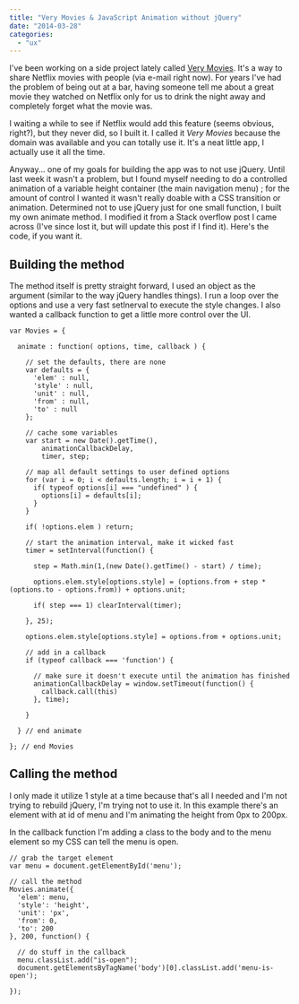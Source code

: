 ```yaml
---
title: "Very Movies & JavaScript Animation without jQuery"
date: "2014-03-28"
categories: 
  - "ux"
---
```


I've been working on a side project lately called [Very Movies](http://verymovies.com). It's a way to share Netflix movies with people (via e-mail right now). For years I've had the problem of being out at a bar, having someone tell me about a great movie they watched on Netflix only for us to drink the night away and completely forget what the movie was.

I waiting a while to see if Netflix would add this feature (seems obvious, right?), but they never did, so I built it. I called it _Very Movies_ because the domain was available and you can totally use it. It's a neat little app, I actually use it all the time.

Anyway... one of my goals for building the app was to not use jQuery. Until last week it wasn't a problem, but I found myself needing to do a controlled animation of a variable height container (the main navigation menu) ; for the amount of control I wanted it wasn't really doable with a CSS transition or animation. Determined not to use jQuery just for one small function, I built my own animate method. I modified it from a Stack overflow post I came across (I've since lost it, but will update this post if I find it). Here's the code, if you want it.

## Building the method

The method itself is pretty straight forward, I used an object as the argument (similar to the way jQuery handles things). I run a loop over the options and use a very fast setInerval to execute the style changes. I also wanted a callback function to get a little more control over the UI.

```
var Movies = {

  animate : function( options, time, callback ) {

    // set the defaults, there are none
    var defaults = {
      'elem' : null,
      'style' : null,
      'unit' : null,
      'from' : null,
      'to' : null
    };

    // cache some variables
    var start = new Date().getTime(),
        animationCallbackDelay,
        timer, step;

    // map all default settings to user defined options
    for (var i = 0; i < defaults.length; i = i + 1) {
      if( typeof options[i] === "undefined" ) {
        options[i] = defaults[i];
      }
    }

    if( !options.elem ) return;

    // start the animation interval, make it wicked fast
    timer = setInterval(function() {

      step = Math.min(1,(new Date().getTime() - start) / time);

      options.elem.style[options.style] = (options.from + step * (options.to - options.from)) + options.unit;

      if( step === 1) clearInterval(timer);

    }, 25);

    options.elem.style[options.style] = options.from + options.unit;

    // add in a callback
    if (typeof callback === 'function') {

      // make sure it doesn't execute until the animation has finished
      animationCallbackDelay = window.setTimeout(function() {
        callback.call(this)
      }, time);

    }

  } // end animate

}; // end Movies
```

## Calling the method

I only made it utilize 1 style at a time because that's all I needed and I'm not trying to rebuild jQuery, I'm trying not to use it. In this example there's an element with at id of menu and I'm animating the height from 0px to 200px.

In the callback function I'm adding a class to the body and to the menu element so my CSS can tell the menu is open.

```
// grab the target element
var menu = document.getElementById('menu');

// call the method
Movies.animate({
  'elem': menu, 
  'style': 'height',
  'unit': 'px',
  'from': 0,
  'to': 200
}, 200, function() {

  // do stuff in the callback
  menu.classList.add("is-open");
  document.getElementsByTagName('body')[0].classList.add('menu-is-open');

});
```
